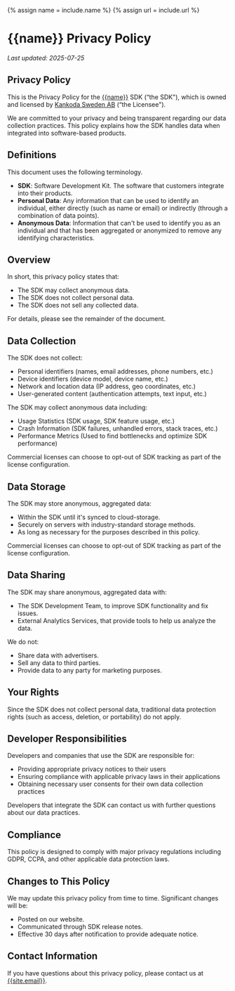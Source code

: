{% assign name = include.name %}
{% assign url = include.url %}

# {{name}} Privacy Policy

*Last updated: 2025-07-25*


## Privacy Policy 

This is the Privacy Policy for the [{{name}}]({{include.url}}) SDK (“the SDK"), which is owned and licensed by [Kankoda Sweden AB]({{site.url}}) (“the Licensee").

We are committed to your privacy and being transparent regarding our data collection practices. This policy explains how the SDK handles data when integrated into software-based products.


## Definitions

This document uses the following terminology.

* **SDK**:  Software Development Kit. The software that customers integrate into their products.
* **Personal Data**: Any information that can be used to identify an individual, either directly (such as name or email) or indirectly (through a combination of data points).
* **Anonymous Data**: Information that can't be used to identify you as an individual and that has been aggregated or anonymized to remove any identifying characteristics.


## Overview

In short, this privacy policy states that:

 * The SDK may collect anonymous data.
 * The SDK does not collect personal data.
 * The SDK does not sell any collected data.
 
For details, please see the remainder of the document.


## Data Collection

The SDK does not collect:

- Personal identifiers (names, email addresses, phone numbers, etc.)
- Device identifiers (device model, device name, etc.)
- Network and location data (IP address, geo coordinates, etc.)
- User-generated content (authentication attempts, text input, etc.)

The SDK may collect anonymous data including:

- Usage Statistics (SDK usage, SDK feature usage, etc.)
- Crash Information (SDK failures, unhandled errors, stack traces, etc.)
- Performance Metrics (Used to find bottlenecks and optimize SDK performance)

Commercial licenses can choose to opt-out of SDK tracking as part of the license configuration.


## Data Storage

The SDK may store anonymous, aggregated data:

- Within the SDK until it's synced to cloud-storage.
- Securely on servers with industry-standard storage methods.
- As long as necessary for the purposes described in this policy.

Commercial licenses can choose to opt-out of SDK tracking as part of the license configuration.


## Data Sharing

The SDK may share anonymous, aggregated data with:

- The SDK Development Team, to improve SDK functionality and fix issues.
- External Analytics Services, that provide tools to help us analyze the data.

We do not:
- Share data with advertisers.
- Sell any data to third parties.
- Provide data to any party for marketing purposes.


## Your Rights

Since the SDK does not collect personal data, traditional data protection rights (such as access, deletion, or portability) do not apply.


## Developer Responsibilities

Developers and companies that use the SDK are responsible for:

- Providing appropriate privacy notices to their users
- Ensuring compliance with applicable privacy laws in their applications
- Obtaining necessary user consents for their own data collection practices

Developers that integrate the SDK can contact us with further questions about our data practices.


## Compliance

This policy is designed to comply with major privacy regulations including GDPR, CCPA, and other applicable data protection laws.


## Changes to This Policy

We may update this privacy policy from time to time. Significant changes will be:

- Posted on our website.
- Communicated through SDK release notes.
- Effective 30 days after notification to provide adequate notice.


## Contact Information

If you have questions about this privacy policy, please contact us at [{{site.email}}]({{site.urls.email}}).